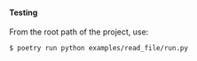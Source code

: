 #### Testing

From the root path of the project, use:

```console
$ poetry run python examples/read_file/run.py
```
